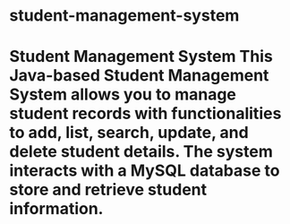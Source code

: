 # student-management-system
# Student Management System  This Java-based Student Management System allows you to manage student records with functionalities to add, list, search, update, and delete student details. The system interacts with a MySQL database to store and retrieve student information.  
